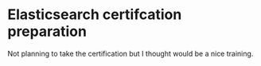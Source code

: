 # Elasticsearch certifcation preparation

Not planning to take the certification but I thought would be a nice training.
